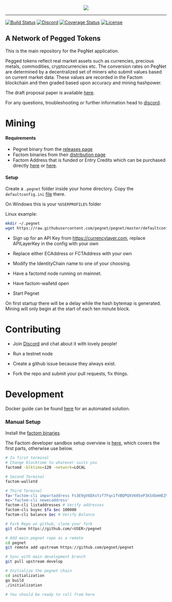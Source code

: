 <p align="center">
  <img src="https://pegnet.org/assets/img/logo.png"/>
</p>

----

[![Build Status](https://travis-ci.com/pegnet/pegnet.svg?branch=develop)](https://travis-ci.com/pegnet/pegnet)
[![Discord](https://img.shields.io/discord/550312670528798755.svg?label=&logo=discord&logoColor=ffffff&color=7389D8&labelColor=6A7EC2)](https://discord.gg/V6T7mCW)
[![Coverage Status](https://coveralls.io/repos/github/pegent/pegnet/badge.svg?develop)](https://coveralls.io/github/pegnet/pegnet?branch=develop)
[![License](https://img.shields.io/badge/license-MIT-blue.svg)](https://github.com/pegnet/pegnet/blob/master/LICENSE)


## A Network of Pegged Tokens

This is the main repository for the PegNet application.

Pegged tokens reflect real market assets such as currencies, precious metals, commodities, cryptocurrencies etc. The conversion rates on PegNet are determined by a decentralized set of miners who submit values based on current market data. These values are recorded in the Factom blockchain and then graded based upon accuracy and mining hashpower.

The draft proposal paper is available [here](https://docs.google.com/document/d/1yv1UaOXjJLEYOvPUT_a8RowRqPX_ofBTJuPHmq6mQGQ).

For any questions, troubleshooting or further information head to [discord](https://discord.gg/V6T7mCW).

# Mining

#### Requirements

* Pegnet binary from the [releases page](https://github.com/pegnet/pegnet/releases)
* Factom binaries from their [distribution page](https://github.com/FactomProject/distribution/releases)
* Factom Address that is funded or Entry Credits which can be purchased directly [here](https://shop.factom.com/) or [here](https://ec.de-facto.pro/).

#### Setup

Create a `.pegnet` folder inside your home directory. Copy the `defaultconfig.ini` [file](https://raw.githubusercontent.com/pegnet/pegnet/master/defaultconfig.ini) there. 

On Windows this is your `%USERPROFILE%` folder

Linux example:
```bash
mkdir ~/.pegnet
wget https://raw.githubusercontent.com/pegnet/pegnet/master/defaultconfig.ini -P ~/.pegnet/
```

* Sign up for an API Key from https://currencylayer.com, replace APILayerKey in the config with your own

* Replace either ECAddress or FCTAddress with your own
* Modify the IdentityChain name to one of your choosing.
* Have a factomd node running on mainnet.
* Have factom-walletd open
* Start Pegnet

On first startup there will be a delay while the hash bytemap is generated. Mining will only begin at the start of each ten minute block.

# Contributing 
* Join [Discord](https://discord.gg/V6T7mCW) and chat about it with lovely people!

* Run a testnet node

* Create a github issue because they always exist.

* Fork the repo and submit your pull requests, fix things. 

# Development

Docker guide can be found [here](https://github.com/pegnet/pegnet/blob/develop/Docker.md) for an automated solution.

### Manual Setup

Install the [factom binaries](https://github.com/FactomProject/distribution/releases)

The Factom developer sandbox setup overview is [here](https://docs.factomprotocol.org/start/developer-sandbox-setup-guide), which covers the first parts, otherwise use below.

```bash
# In first terminal
# Change blocktime to whatever suits you 
factomd -blktime=120 -network=LOCAL

# Second Terminal
factom-walletd

# Third Terminal
fa='factom-cli importaddress Fs3E9gV6DXsYzf7Fqx1fVBQPQXV695eP3k5XbmHEZVRLkMdD9qCK'
ec='factom-cli newecaddress'
factom-cli listaddresses # Verify addresses
factom-cli buyec $fa $ec 100000
factom-cli balance $ec # Verify Balance

# Fork Repo on github, clone your fork
git clone https://github.com/<USER>/pegnet

# Add main pegnet repo as a remote
cd pegnet
git remote add upstream https://github.com/pegnet/pegnet

# Sync with main development branch
git pull upstream develop 

# Initialize the pegnet chain
cd initialization
go build
./initialization

# You should be ready to roll from here
```
